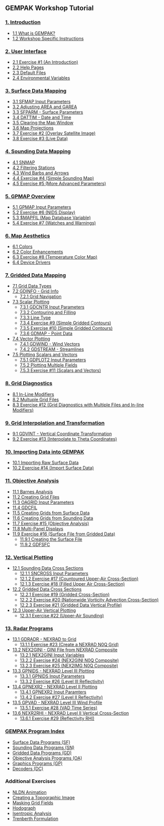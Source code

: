 <h2>GEMPAK Workshop Tutorial</h2>

<h3><a href="1._introduction.html">1.  Introduction</a></h3>

<ul>
<li><a href="1._introduction.html#1.1">1.1 What is GEMPAK?</a>
<li><a href="1._introduction.html#1.2">1.2 Workshop Specific Instructions</a>
</ul>


<h3><a href="2._gempak_user_interface.html">2. User Interface</a></h3>

<ul>
<li><a href="2._gempak_user_interface.html#2.1">2.1 Exercise #1 (An Introduction)</a>
<li><a href="2._gempak_user_interface.html#2.2">2.2 Help Pages</a>
<li><a href="2._gempak_user_interface.html#2.3">2.3 Default Files</a>
<li><a href="2._gempak_user_interface.html#2.4">2.4 Environmental Variables</a>
</ul>


<h3><a href="3._surface_data_mapping.html">3. Surface Data Mapping</a></h3>

<ul>
<li><a href="3._surface_data_mapping.html#3.1">3.1 SFMAP Input Parameters</a>
<li><a href="3._surface_data_mapping.html#3.2">3.2 Adjusting AREA and GAREA</a>
<li><a href="3._surface_data_mapping.html#3.3">3.3 SFPARM - Surface Parameters</a>
<li><a href="3._surface_data_mapping.html#3.4">3.4 DATTIM - Date and Time</a>
<li><a href="3._surface_data_mapping.html#3.5">3.5 Clearing the Map Window</a>
<li><a href="3._surface_data_mapping.html#3.6">3.6 Map Projections</a>
<li><a href="3._surface_data_mapping.html#3.7">3.7 Exercise #2 (Overlay Satellite Image)</a>
<li><a href="3._surface_data_mapping.html#3.8">3.8 Exercise #3 (Live Data)</a>
</ul>


<h3><a href="sounding_data_mapping.html">4. Sounding Data Mapping</a></h3>

<ul>
<li><a href="sounding_data_mapping.html#4.1">4.1 SNMAP</a>
<li><a href="sounding_data_mapping.html#4.2">4.2 Filtering Stations</a>
<li><a href="sounding_data_mapping.html#4.3">4.3 Wind Barbs and Arrows</a>
<li><a href="sounding_data_mapping.html#4.4">4.4 Exercise #4 (Simple Sounding Map)</a>
<li><a href="sounding_data_mapping.html#4.5">4.5 Exercise #5 (More Advanced Parameters)</a>
</ul>


<h3><a href="gpmap.html">5. GPMAP Overview</a></h3>

<ul>
<li><a href="gpmap.html#5.1">5.1 GPMAP Input Parameters</a>
<li><a href="gpmap.html#5.2">5.2 Exercise #6 (NIDS Display)</a>
<li><a href="gpmap.html#5.3">5.3 $MAPFIL (Map Database Variable)</a>
<li><a href="gpmap.html#5.4">5.4 Exercise #7 (Watches and Warnings)</a>
</ul>


<h3><a href="map_aesthetics.html">6. Map Aesthetics</a></h3>

<ul>
<li><a href="map_aesthetics.html#6.1">6.1 Colors</a>
<li><a href="map_aesthetics.html#6.2">6.2 Color Enhancements</a>
<li><a href="map_aesthetics.html#6.3">6.3 Exercise #8 (Temperature Color Map)</a>
<li><a href="map_aesthetics.html#6.4">6.4 Device Drivers</a>
</ul>


<h3><a href="gridded_data_mapping.html">7. Gridded Data Mapping</a></h3>

<ul>
<li><a href="gridded_data_mapping.html#7.1">7.1 Grid Data Types</a>
<li><a href="gridded_data_mapping.html#7.2">7.2 GDINFO - Grid Info</a>
    <ul>
    <li><a href="gridded_data_mapping.html#7.2.1">7.2.1 Grid Navigation</a>
    </ul>
<li><a href="gridded_data_mapping.html#7.3">7.3 Scalar Plotting</a>
    <ul>
    <li><a href="gridded_data_mapping.html#7.3.1">7.3.1 GDCNTR Input Parameters</a>
    <li><a href="gridded_data_mapping.html#7.3.2">7.3.2 Contouring and Filling</a>
    <li><a href="gridded_data_mapping.html#7.3.3">7.3.3 Line Type</a>
    <li><a href="gridded_data_mapping.html#7.3.4">7.3.4 Exercise #9 (Simple Gridded Contours)</a>
    <li><a href="gridded_data_mapping.html#7.3.5">7.3.5 Exercise #10 (Simple Gridded Contours)</a>
    <li><a href="gridded_data_mapping.html#7.3.6">7.3.6 GDMAP - Point Data</a>
    </ul>
<li><a href="gridded_data_mapping.html#7.4">7.4 Vector Plotting</a>
    <ul>
    <li><a href="gridded_data_mapping.html#7.4.1">7.4.1 GDWIND - Wind Vectors</a>
    <li><a href="gridded_data_mapping.html#7.4.2">7.4.2 GDSTREAM - Streamlines</a>
    </ul>
<li><a href="gridded_data_mapping.html#7.5">7.5 Plotting Scalars and Vectors</a>
    <ul>
    <li><a href="gridded_data_mapping.html#7.5.1">7.5.1 GDPLOT2 Input Parameters</a>
    <li><a href="gridded_data_mapping.html#7.5.2">7.5.2 Plotting Multiple Fields</a>
    <li><a href="gridded_data_mapping.html#7.5.3">7.5.3 Exercise #11 (Scalars and Vectors)</a>
    </ul>
</ul>


<h3><a href="grid_diagnostics.html">8. Grid Diagnostics</a></h3>

<ul>
<li><a href="grid_diagnostics.html#8.1">8.1 In-Line Modifiers</a>
<li><a href="grid_diagnostics.html#8.2">8.2 Multuple Grid Files</a>
<li><a href="grid_diagnostics.html#8.3">8.3 Exercise #12 (Grid Diagnostics with Multiple Files and In-line Modifiers)</a>
</ul>


<h3><a href="grid_interpolation.html">9. Grid Interpolation and Transformation</a></h3>

<ul>
<li><a href="grid_interpolation.html#9.1">9.1 GDVINT - Vertical Coordinate Transformation</a>
<li><a href="grid_interpolation.html#9.2">9.2 Exercise #13 (Interpolate to Theta Coordinates)</a>
</ul>


<h3><a href="importing_data.html">10. Importing Data into GEMPAK</a></h3>

<ul>
<li><a href="importing_data.html#10.1">10.1 Importing Raw Surface Data</a>
<li><a href="importing_data.html#10.2">10.2 Exercise #14 (Import Surface Data)</a>
</ul>


<h3><a href="objective_analysis.html">11. Objective Analysis</a></h3>

<ul>
<li><a href="objective_analysis.html#11.1">11.1 Barnes Analysis</a>
<li><a href="objective_analysis.html#11.2">11.2 Creating Grid Files</a>
<li><a href="objective_analysis.html#11.3">11.3 OAGRID Input Parameters</a>
<li><a href="objective_analysis.html#11.4">11.4 GDCFIL</a>
<li><a href="objective_analysis.html#11.5">11.5 Creating Grids from Surface Data</a>
<li><a href="objective_analysis.html#11.6">11.6 Creating Grids from Sounding Data</a>
<li><a href="objective_analysis.html#11.7">11.7 Exercise #15 (Objective Analysis)</a>
<li><a href="objective_analysis.html#11.8">11.8 Multi-Panel Displays</a>
<li><a href="objective_analysis.html#11.9">11.9 Exercise #16 (Surface File from Gridded Data)</a>
    <ul>
    <li><a href="objective_analysis.html#11.9.1">11.9.1 Creating the Surface File</a>
    <li><a href="objective_analysis.html#11.9.2"">11.9.2 GDFSFC</a>
    </ul>
</ul>


<h3><a href="vertical_plotting.html">12. Vertical Plotting</a></h3>

<ul>
<li><a href="vertical_plotting.html#12.1">12.1 Sounding Data Cross Sections</a>
    <ul>
    <li><a href="vertical_plotting.html#12.1.1">12.1.1 SNCROSS Input Parameters</a>
    <li><a href="vertical_plotting.html#12.1.2">12.1.2 Exercise #17 (Countoured Upper-Air Cross-Section)</a>
    <li><a href="vertical_plotting.html#12.1.3">12.1.3 Exercise #18 (Filled Upper Air Cross-Section)</a>
    </ul>
<li><a href="vertical_plotting.html#12.2">12.2 Gridded Data Cross Sections</a>
    <ul>
    <li><a href="vertical_plotting.html#12.2.1">12.2.1 Exercise #19 (Gridded Cross-Section)</a>
    <li><a href="vertical_plotting.html#12.2.2">12.2.2 Exercise #20 (Nationwide Vorticity Advection Cross-Section)</a>
    <li><a href="vertical_plotting.html#12.2.3">12.2.3 Exercise #21 (Gridded Data Vertical Profile)</a>
    </ul>
<li><a href="vertical_plotting.html#12.3">12.3 Upper-Air Vertical Plotting</a>
    <ul>
    <li><a href="vertical_plotting.html#12.3.1">12.3.1 Exercise #22 (Upper-Air Sounding)</a>
    </ul>   
</ul>


<h3><a href="radar_programs.html">13. Radar Programs</a></h3>

<ul>
<li><a href="radar_programs.html#13.1">13.1 GDRADR - NEXRAD to Grid</a>
    <ul>
    <li><a href="radar_programs.html#13.1.1">13.1.1 Exercise #23 (Create a NEXRAD N0Q Grid)</a>
    </ul>
<li><a href="radar_programs.html#13.2">13.2 NEX2GINI - GINI File from NEXRAD Composite</a>
    <ul>
    <li><a href="radar_programs.html#13.2.1">13.2.1 NEX2GINI Input Variables</a>
    <li><a href="radar_programs.html#13.2.2">13.2.2 Exercise #24 (NEX2GINI N0Q Composite)</a>
    <li><a href="radar_programs.html#13.2.3">13.2.3 Exercise #25 (NEX2IMG N0Q Composite)</a>
    </ul>
<li><a href="radar_programs.html#13.3">13.3 GPNIDS - NEXRAD Level III Plotting</a>
    <ul>
    <li><a href="radar_programs.html#13.3.1">13.3.1 GPNIDS Input Parameters</a>
    <li><a href="radar_programs.html#13.3.2">13.3.2 Exercise #26 (Level III Reflectivity)</a>
    </ul>
<li><a href="radar_programs.html#13.4">13.4 GPNEXR2 - NEXRAD Level II Plotting</a>
    <ul>
    <li><a href="radar_programs.html#13.4.1">13.4.1 GPNEXR2 Input Paramters</a>
    <li><a href="radar_programs.html#13.4.2">13.4.2 Exercise #27 (Level II Reflectivity)</a>
    </ul>
<li><a href="radar_programs.html#13.5">13.5 GPVAD - NEXRAD Level III Wind Profile</a>
    <ul>
    <li><a href="radar_programs.html#13.5.1">13.5.1 Exercise #28 (VAD Time Series)</a>
    </ul>
<li><a href="radar_programs.html#13.6">13.6 NEXR2RHI - NEXRAD Level II Vertical Cross-Section</a>
    <ul>
    <li><a href="radar_programs.html#13.6.1">13.6.1 Exercise #29 (Reflectivity RHI)</a>
    </ul>
</ul>


<p></p>

<h3><a href="gempak_programs.html">GEMPAK Program Index</a></h3>

<ul>
<li><a href="gempak_programs.html#sf">Surface Data Programs (SF)</a>
<li><a href="gempak_programs.html#sn">Sounding Data Programs (SN)</a>
<li><a href="gempak_programs.html#gd">Gridded Data Programs (GD)</a>
<li><a href="gempak_programs.html#oa">Objective Analysis Programs (OA)</a>
<li><a href="gempak_programs.html#gp">Graphics Programs (GP)</a>
<li><a href="gempak_programs.html#dc">Decoders (DC)</a>
</ul>


<h3>Additional Exercises</h3>

<ul>
    <li><a href="nldn_animation.html">NLDN Animation</a>
    <li><a href="topographic_image.html">Creating a Topographic Image</a>
    <li><a href="masking_grid_fields.html">Masking Grid Fields</a>
    <li><a href="hodograph.html">Hodograph</a>
    <li><a href="isentropic_analysis.html">Isentropic Analysis</a>
    <li><a href="trenberth_formulation.html">Trenberth Formulation</a>
</ul>

